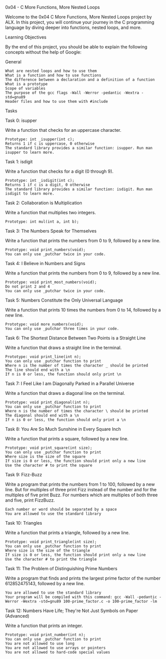 0x04 - C More Functions, More Nested Loops

Welcome to the 0x04 C More Functions, More Nested Loops project by ALX. In this project, you will continue your journey in the C programming language by diving deeper into functions, nested loops, and more.

Learning Objectives

By the end of this project, you should be able to explain the following concepts without the help of Google:

General

    What are nested loops and how to use them
    What is a function and how to use functions
    The difference between a declaration and a definition of a function
    What is a prototype
    Scope of variables
    The purpose of the gcc flags -Wall -Werror -pedantic -Wextra -std=gnu89
    Header files and how to use them with #include

Tasks

Task 0: isupper

Write a function that checks for an uppercase character.

    Prototype: int _isupper(int c);
    Returns 1 if c is uppercase, 0 otherwise
    The standard library provides a similar function: isupper. Run man isupper to learn more.

Task 1: isdigit

Write a function that checks for a digit (0 through 9).

    Prototype: int _isdigit(int c);
    Returns 1 if c is a digit, 0 otherwise
    The standard library provides a similar function: isdigit. Run man isdigit to learn more.

Task 2: Collaboration is Multiplication

Write a function that multiplies two integers.

    Prototype: int mul(int a, int b);

Task 3: The Numbers Speak for Themselves

Write a function that prints the numbers from 0 to 9, followed by a new line.

    Prototype: void print_numbers(void);
    You can only use _putchar twice in your code.

Task 4: I Believe in Numbers and Signs

Write a function that prints the numbers from 0 to 9, followed by a new line.

    Prototype: void print_most_numbers(void);
    Do not print 2 and 4
    You can only use _putchar twice in your code.

Task 5: Numbers Constitute the Only Universal Language

Write a function that prints 10 times the numbers from 0 to 14, followed by a new line.

    Prototype: void more_numbers(void);
    You can only use _putchar three times in your code.

Task 6: The Shortest Distance Between Two Points is a Straight Line

Write a function that draws a straight line in the terminal.

    Prototype: void print_line(int n);
    You can only use _putchar function to print
    Where n is the number of times the character _ should be printed
    The line should end with a \n
    If n is 0 or less, the function should only print \n

Task 7: I Feel Like I am Diagonally Parked in a Parallel Universe

Write a function that draws a diagonal line on the terminal.

    Prototype: void print_diagonal(int n);
    You can only use _putchar function to print
    Where n is the number of times the character \ should be printed
    The diagonal should end with a \n
    If n is 0 or less, the function should only print a \n

Task 8: You Are So Much Sunshine in Every Square Inch

Write a function that prints a square, followed by a new line.

    Prototype: void print_square(int size);
    You can only use _putchar function to print
    Where size is the size of the square
    If size is 0 or less, the function should print only a new line
    Use the character # to print the square

Task 9: Fizz-Buzz

Write a program that prints the numbers from 1 to 100, followed by a new line. But for multiples of three print Fizz instead of the number and for the multiples of five print Buzz. For numbers which are multiples of both three and five, print FizzBuzz.

    Each number or word should be separated by a space
    You are allowed to use the standard library

Task 10: Triangles

Write a function that prints a triangle, followed by a new line.

    Prototype: void print_triangle(int size);
    You can only use _putchar function to print
    Where size is the size of the triangle
    If size is 0 or less, the function should print only a new line
    Use the character # to print the triangle

Task 11: The Problem of Distinguishing Prime Numbers

Write a program that finds and prints the largest prime factor of the number 612852475143, followed by a new line.

    You are allowed to use the standard library
    Your program will be compiled with this command: gcc -Wall -pedantic -Werror -Wextra -std=gnu89 100-prime_factor.c -o 100-prime_factor -lm

Task 12: Numbers Have Life; They're Not Just Symbols on Paper (Advanced)

Write a function that prints an integer.

    Prototype: void print_number(int n);
    You can only use _putchar function to print
    You are not allowed to use long
    You are not allowed to use arrays or pointers
    You are not allowed to hard-code special values


